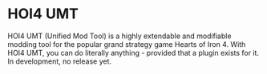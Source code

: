 # HOI4 UMT

HOI4 UMT (Unified Mod Tool) is a highly extendable and modifiable modding tool for the popular grand strategy game Hearts of Iron 4. With HOI4 UMT, you can do literally anything - provided that a plugin exists for it. In development, no release yet.
